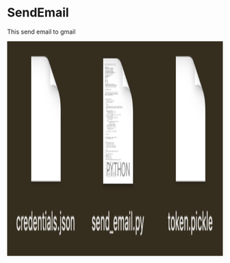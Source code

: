 # SendEmail
This send email to gmail


<img src="DOCs/Screen Shot 2020-08-09 at 18.51.12.png" width="900" height="500"/>  
